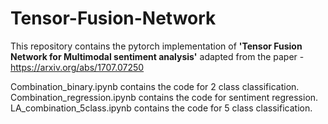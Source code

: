 # Tensor-Fusion-Network
This repository contains the pytorch implementation of **'Tensor Fusion Network for Multimodal sentiment analysis'** adapted from the paper - https://arxiv.org/abs/1707.07250

Combination_binary.ipynb contains the code for 2 class classification.
Combination_regression.ipynb contains the code for sentiment regression.
LA_combination_5class.ipynb contains the code for 5 class classification.
